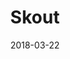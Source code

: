 ---
layout: site
title: "Skout"
date: 2018-03-22
categories: [lifestyle]
version: 1.3.15
major: 1
minor: 3
patch: 15
slug: skout
link: http://www.skout.com
submitter: lpolepeddi
permalink: /sites/:slug
---